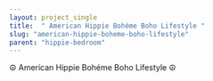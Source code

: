 ```yaml
---
layout: project_single
title:  " American Hippie Bohéme Boho Lifestyle "
slug: "american-hippie-boheme-boho-lifestyle"
parent: "hippie-bedroom"
---
```

☮ American Hippie Bohéme Boho Lifestyle ☮
